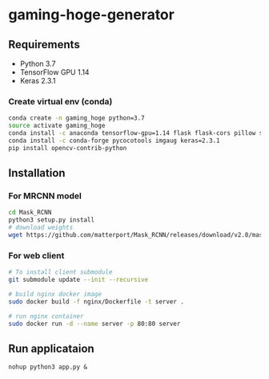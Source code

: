 # gaming-hoge-generator

## Requirements
- Python 3.7
- TensorFlow GPU 1.14
- Keras 2.3.1

### Create virtual env (conda)

```bash
conda create -n gaming_hoge python=3.7
source activate gaming_hoge
conda install -c anaconda tensorflow-gpu=1.14 flask flask-cors pillow scikit-image
conda install -c conda-forge pycocotools imgaug keras=2.3.1
pip install opencv-contrib-python
```

## Installation

### For MRCNN model

```bash
cd Mask_RCNN
python3 setup.py install
# download weights
wget https://github.com/matterport/Mask_RCNN/releases/download/v2.0/mask_rcnn_coco.h5
```

### For web client
```bash
# To install client submodule
git submodule update --init --recursive

# build nginx docker image
sudo docker build -f nginx/Dockerfile -t server .

# run nginx container
sudo docker run -d --name server -p 80:80 server
```

## Run applicataion
```
nohup python3 app.py &
```

